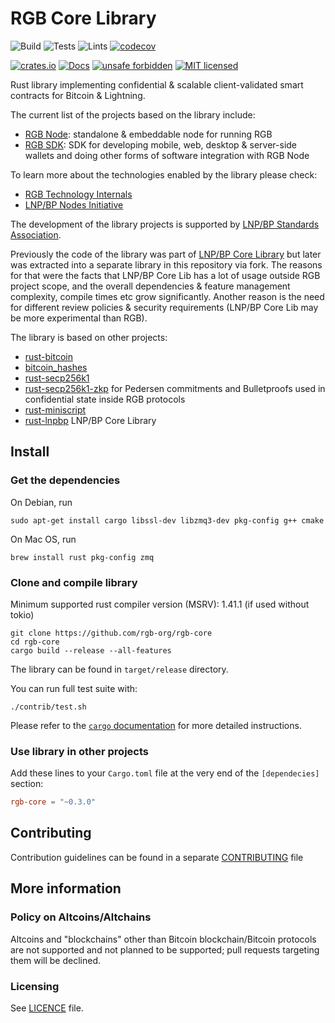 # RGB Core Library

![Build](https://github.com/rgb-org/rgb-core/workflows/Build/badge.svg)
![Tests](https://github.com/rgb-org/rgb-core/workflows/Tests/badge.svg)
![Lints](https://github.com/rgb-org/rgb-core/workflows/Lints/badge.svg)
[![codecov](https://codecov.io/gh/rgb-org/rgb-core/branch/master/graph/badge.svg)](https://codecov.io/gh/rgb-org/rgb-core)

[![crates.io](https://meritbadge.herokuapp.com/lnpbp)](https://crates.io/crates/rgb-core)
[![Docs](https://docs.rs/rgb-core/badge.svg)](https://docs.rs/rgb-core)
[![unsafe forbidden](https://img.shields.io/badge/unsafe-forbidden-success.svg)](https://github.com/rust-secure-code/safety-dance/)
[![MIT licensed](https://img.shields.io/badge/license-MIT-blue.svg)](./LICENSE)

Rust library implementing confidential & scalable client-validated smart 
contracts for Bitcoin & Lightning.

The current list of the projects based on the library include:
* [RGB Node](https://github.com/LNP-BP/rgb-node): standalone & embeddable node
  for running RGB
* [RGB SDK](https://github.com/LNP-BP/rgb-sdk): SDK for developing mobile, web,
  desktop & server-side wallets and doing other forms of software integration 
  with RGB Node

To learn more about the technologies enabled by the library please check:
* [RGB Technology Internals](https://github.com/LNP-BP/FAQ/blob/master/Presentation%20slides/)
* [LNP/BP Nodes Initiative](https://github.com/LNP-BP/FAQ/blob/master/Presentation%20slides/LNP-BP%20Nodes%20Initiative.pdf)

The development of the library projects is supported by [LNP/BP Standards 
Association](https://github.com/LNP-BP).

Previously the code of the library was part of [LNP/BP Core Library](https://github.com/LNP-BP/rust-lnpbp)
but later was extracted into a separate library in this repository via fork.
The reasons for that were the facts that LNP/BP Core Lib has a lot of usage
outside RGB project scope, and the overall dependencies & feature management
complexity, compile times etc grow significantly. Another reason is the need for
different review policies & security requirements (LNP/BP Core Lib may be more
experimental than RGB).

The library is based on other projects:
* [rust-bitcoin](https://github.com/rust-bitcoin/rust-bitcoin)
* [bitcoin_hashes](https://github.com/rust-bitcoin/bitcoin_hashes)
* [rust-secp256k1](https://github.com/rust-bitcoin/rust-secp256k1)
* [rust-secp256k1-zkp](https://github.com/ElementsProject/rust-secp256k1-zkp) 
  for Pedersen commitments and Bulletproofs used in confidential state inside 
  RGB protocols
* [rust-miniscript](https://github.com/rust-bitcoin/rust-miniscript)
* [rust-lnpbp](https://github.com/LNP-BP/rust-lnpbp) LNP/BP Core Library

## Install

### Get the dependencies

On Debian, run
```shell script
sudo apt-get install cargo libssl-dev libzmq3-dev pkg-config g++ cmake
```

On Mac OS, run
```shell script
brew install rust pkg-config zmq
```

### Clone and compile library

Minimum supported rust compiler version (MSRV): 1.41.1 (if used without tokio)

```shell script
git clone https://github.com/rgb-org/rgb-core
cd rgb-core
cargo build --release --all-features
```

The library can be found in `target/release` directory.

You can run full test suite with:

```
./contrib/test.sh
```

Please refer to the [`cargo` documentation](https://doc.rust-lang.org/stable/cargo/) 
for more detailed instructions. 

### Use library in other projects

Add these lines to your `Cargo.toml` file at the very end of the `[dependecies]`
section:

```toml
rgb-core = "~0.3.0"
```


## Contributing

Contribution guidelines can be found in a separate 
[CONTRIBUTING](CONTRIBUTING.md) file


## More information

### Policy on Altcoins/Altchains

Altcoins and "blockchains" other than Bitcoin blockchain/Bitcoin protocols are 
not supported and not planned to be supported; pull requests targeting them will 
be declined.

### Licensing

See [LICENCE](LICENSE) file.

